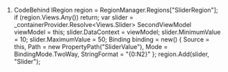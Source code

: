 1. CodeBehind
IRegion region = RegionManager.Regions["SliderRegion"];
            if (region.Views.Any()) return;
            var slider = _containerProvider.Resolve<Views.Slider>
            SecondViewModel viewModel = this;
            slider.DataContext = viewModel;
            slider.MinimumValue = 10;
            slider.MaximumValue = 50;
            Binding binding = new()
            {
                Source = this,
                Path = new PropertyPath("SliderValue"),
                Mode = BindingMode.TwoWay,
                StringFormat = "{0:N2}"
            };
            region.Add(slider, "Slider");
